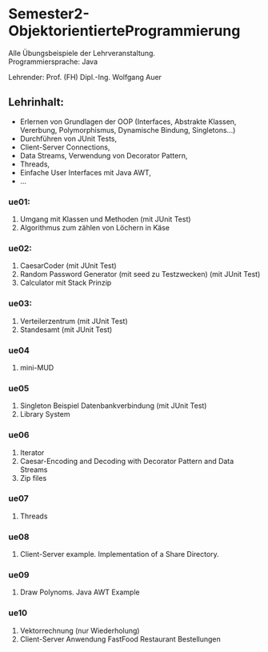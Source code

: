 # Semester2-ObjektorientierteProgrammierung
Alle Übungsbeispiele der Lehrveranstaltung.<br/>
Programmiersprache: Java

Lehrender: Prof. (FH) Dipl.-Ing. Wolfgang Auer

## Lehrinhalt:
- Erlernen von Grundlagen der OOP (Interfaces, Abstrakte Klassen, Vererbung, Polymorphismus, Dynamische Bindung, Singletons...)
- Durchführen von JUnit Tests,
- Client-Server Connections,
- Data Streams, Verwendung von Decorator Pattern,
- Threads,
- Einfache User Interfaces mit Java AWT,
- ...


### ue01: 
1. Umgang mit Klassen und Methoden (mit JUnit Test)
2. Algorithmus zum zählen von Löchern in Käse

### ue02: 
1. CaesarCoder (mit JUnit Test)
2. Random Password Generator (mit seed zu Testzwecken) (mit JUnit Test)
3. Calculator mit Stack Prinzip

### ue03:
1. Verteilerzentrum (mit JUnit Test)
2. Standesamt (mit JUnit Test)

### ue04
1. mini-MUD

### ue05
1. Singleton Beispiel Datenbankverbindung (mit JUnit Test)
2. Library System

### ue06
1. Iterator
2. Caesar-Encoding and Decoding with Decorator Pattern and Data Streams
3. Zip files

### ue07
1. Threads

### ue08
1. Client-Server example. Implementation of a Share Directory.

### ue09
1. Draw Polynoms. Java AWT Example

### ue10
1. Vektorrechnung (nur Wiederholung)
2. Client-Server Anwendung FastFood Restaurant Bestellungen 




